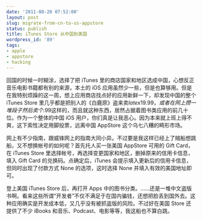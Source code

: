 ```yaml
---
date: '2011-08-20 07:52:00'
layout: post
slug: migrate-from-cn-to-us-appstore
status: publish
title: iTunes Store 从中国到美国
wordpress_id: '89'
tags:
- apple
- appstore
- hacking
---
```


回国的时候一时糊涂，选择了把 iTunes 里的商店国家和地区选成中国，心想反正音乐电影书籍都有别的来源，本土的 iOS 应用虽然少一些，但是也算够用。但是在我特别烦躁的这一周，想上应用商店找点好的应用新鲜一下，却发现中国的整个 iTunes Store 里几乎都是把别人的《白鹿原》盗来卖$latex 19.99，或者在网上攒一堆段子然后卖个$.99这样的，而且就这种东西，居然占据着图书类应用的前几十位。作为一个整体的中国 iOS 用户，你们真是让我恶心。因为本来就上班上得不爽，这下索性决定用脚投票，远离中国 AppStore 这个乌七八糟的畸形市场。 

网上有不少指南，跟威锋网上的指南大同小异。不过要是我这样已经上了贼船想跳船，又不想换帐号的如何呢？首先托人买一张美国 AppStore 可用的 Gift Card，在 iTunes Store 里选择帐号，再选择变更国家和地区，删掉原来的信用卡信息，填入 Gift Card 的兑换码。点确定后，iTunes 会提示填入更新后的信用卡信息，但同时出现了付款方式 None 的选项，这时选择 None 并填入有效的美国地址即可。 

登上美国 iTunes Store 后，再打开 Apps 中的图书分类。……还是一堆中文盗版书啊。看来这些所谓“开发者”不仅不满足于在国内骗钱，还想把脸丢到国外去。这种应用确实是开发成本低，又几乎没有被抓盗版的风险。不过好在美国 Store 还提供了不少 iBooks 和音乐、Podcast、电影等等，我这船也不算白跳。 
